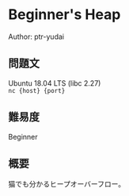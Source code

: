 # Beginner's Heap
Author: ptr-yudai

## 問題文
Ubuntu 18.04 LTS (libc 2.27)  
`nc {host} {port}`

## 難易度
Beginner

## 概要
猫でも分かるヒープオーバーフロー。
